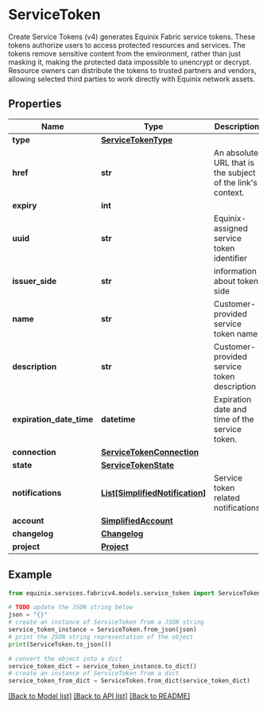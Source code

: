 # ServiceToken

Create Service Tokens (v4) generates Equinix Fabric service tokens. These tokens authorize users to access protected resources and services. The tokens remove sensitive content from the environment, rather than just masking it, making the protected data impossible to unencrypt or decrypt. Resource owners can distribute the tokens to trusted partners and vendors, allowing selected third parties to work directly with Equinix network assets.

## Properties

Name | Type | Description | Notes
------------ | ------------- | ------------- | -------------
**type** | [**ServiceTokenType**](ServiceTokenType.md) |  | [optional] 
**href** | **str** | An absolute URL that is the subject of the link&#39;s context. | [optional] [readonly] 
**expiry** | **int** |  | [optional] 
**uuid** | **str** | Equinix-assigned service token identifier | [optional] 
**issuer_side** | **str** | information about token side | [optional] 
**name** | **str** | Customer-provided service token name | [optional] 
**description** | **str** | Customer-provided service token description | [optional] 
**expiration_date_time** | **datetime** | Expiration date and time of the service token. | [optional] 
**connection** | [**ServiceTokenConnection**](ServiceTokenConnection.md) |  | [optional] 
**state** | [**ServiceTokenState**](ServiceTokenState.md) |  | [optional] 
**notifications** | [**List[SimplifiedNotification]**](SimplifiedNotification.md) | Service token related notifications | [optional] 
**account** | [**SimplifiedAccount**](SimplifiedAccount.md) |  | [optional] 
**changelog** | [**Changelog**](Changelog.md) |  | [optional] 
**project** | [**Project**](Project.md) |  | [optional] 

## Example

```python
from equinix.services.fabricv4.models.service_token import ServiceToken

# TODO update the JSON string below
json = "{}"
# create an instance of ServiceToken from a JSON string
service_token_instance = ServiceToken.from_json(json)
# print the JSON string representation of the object
print(ServiceToken.to_json())

# convert the object into a dict
service_token_dict = service_token_instance.to_dict()
# create an instance of ServiceToken from a dict
service_token_from_dict = ServiceToken.from_dict(service_token_dict)
```
[[Back to Model list]](../README.md#documentation-for-models) [[Back to API list]](../README.md#documentation-for-api-endpoints) [[Back to README]](../README.md)


